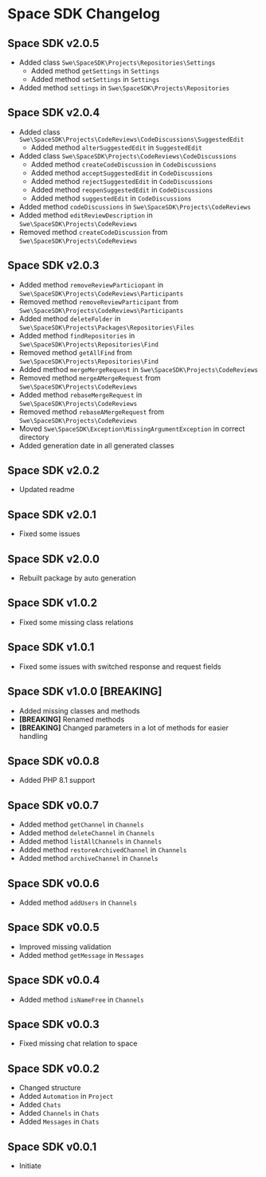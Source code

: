 # Space SDK Changelog

## Space SDK v2.0.5

- Added class `Swe\SpaceSDK\Projects\Repositories\Settings`
    - Added method `getSettings` in `Settings`
    - Added method `setSettings` in `Settings`
- Added method `settings` in `Swe\SpaceSDK\Projects\Repositories`

## Space SDK v2.0.4

- Added class `Swe\SpaceSDK\Projects\CodeReviews\CodeDiscussions\SuggestedEdit`
    - Added method `alterSuggestedEdit` in `SuggestedEdit`
- Added class `Swe\SpaceSDK\Projects\CodeReviews\CodeDiscussions`
    - Added method `createCodeDiscussion` in `CodeDiscussions`
    - Added method `acceptSuggestedEdit` in `CodeDiscussions`
    - Added method `rejectSuggestedEdit` in `CodeDiscussions`
    - Added method `reopenSuggestedEdit` in `CodeDiscussions`
    - Added method `suggestedEdit` in `CodeDiscussions`
- Added method `codeDiscussions` in `Swe\SpaceSDK\Projects\CodeReviews`
- Added method `editReviewDescription` in `Swe\SpaceSDK\Projects\CodeReviews`
- Removed method `createCodeDiscussion` from `Swe\SpaceSDK\Projects\CodeReviews`

## Space SDK v2.0.3

- Added method `removeReviewParticiopant` in `Swe\SpaceSDK\Projects\CodeReviews\Participants`
- Removed method `removeReviewParticipant` from `Swe\SpaceSDK\Projects\CodeReviews\Participants`
- Added method `deleteFolder` in `Swe\SpaceSDK\Projects\Packages\Repositories\Files`
- Added method `findRepositories` in `Swe\SpaceSDK\Projects\Repositories\Find`
- Removed method `getAllFind` from `Swe\SpaceSDK\Projects\Repositories\Find`
- Added method `mergeMergeRequest` in `Swe\SpaceSDK\Projects\CodeReviews`
- Removed method `mergeAMergeRequest` from `Swe\SpaceSDK\Projects\CodeReviews`
- Added method `rebaseMergeRequest` in `Swe\SpaceSDK\Projects\CodeReviews`
- Removed method `rebaseAMergeRequest` from `Swe\SpaceSDK\Projects\CodeReviews`
- Moved `Swe\SpaceSDK\Exception\MissingArgumentException` in correct directory
- Added generation date in all generated classes

## Space SDK v2.0.2

- Updated readme

## Space SDK v2.0.1

- Fixed some issues

## Space SDK v2.0.0

- Rebuilt package by auto generation

## Space SDK v1.0.2

- Fixed some missing class relations

## Space SDK v1.0.1

- Fixed some issues with switched response and request fields

## Space SDK v1.0.0 [BREAKING]

- Added missing classes and methods
- **[BREAKING]** Renamed methods
- **[BREAKING]** Changed parameters in a lot of methods for easier handling

## Space SDK v0.0.8

- Added PHP 8.1 support

## Space SDK v0.0.7

- Added method `getChannel` in `Channels`
- Added method `deleteChannel` in `Channels`
- Added method `listAllChannels` in `Channels`
- Added method `restoreArchivedChannel` in `Channels`
- Added method `archiveChannel` in `Channels`

## Space SDK v0.0.6

- Added method `addUsers` in `Channels`

## Space SDK v0.0.5

- Improved missing validation
- Added method `getMessage` in `Messages`

## Space SDK v0.0.4

- Added method `isNameFree` in `Channels`

## Space SDK v0.0.3

- Fixed missing chat relation to space

## Space SDK v0.0.2

- Changed structure
- Added `Automation` in `Project`
- Added `Chats`
- Added `Channels` in `Chats`
- Added `Messages` in `Chats`

## Space SDK v0.0.1

- Initiate